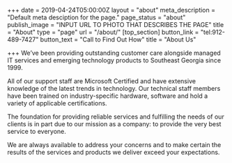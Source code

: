 +++
date = 2019-04-24T05:00:00Z
layout = "about"
meta_description = "Default meta desciption for the page."
page_status = "about"
publish_image = "INPUT URL TO PHOTO THAT DESCRIBES THE PAGE"
title = "About"
type = "page"
url = "/about/"
[top_section]
button_link = "tel:912-489-7427"
button_text = "Call to Find Out How"
title = "About Us"

+++
We’ve been providing outstanding customer care alongside managed IT services and emerging technology products to Southeast Georgia since 1999.

All of our support staff are Microsoft Certified and have extensive knowledge of the latest trends in technology. Our technical staff members have been trained on industry-specific hardware, software and hold a variety of applicable certifications.

The foundation for providing reliable services and fulfilling the needs of our clients is in part due to our mission as a company: to provide the very best service to everyone.

We are always available to address your concerns and to make certain the results of the services and products we deliver exceed your expectations.